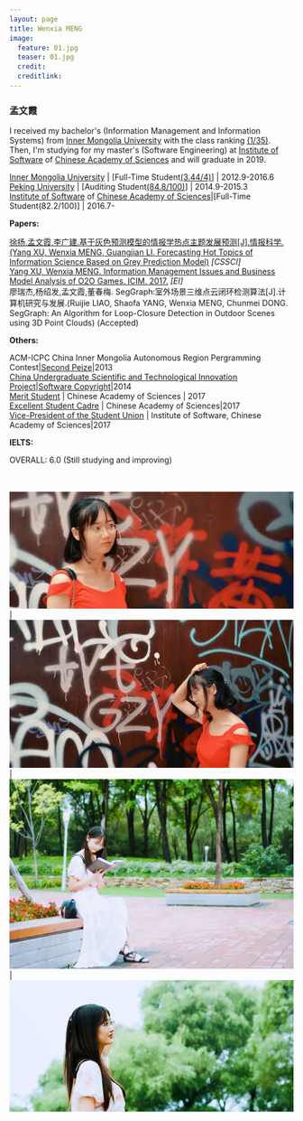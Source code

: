 ```yaml
---
layout: page
title: Wenxia MENG
image:
  feature: 01.jpg
  teaser: 01.jpg
  credit:
  creditlink:
---
```


### 孟文霞


I received my bachelor's (Information Management and Information Systems) from [Inner Mongolia University](http://www.imu.edu.cn/) with the  class ranking [(1/35)](/assets/img/rank.jpg). Then, I'm studying for my master's (Software Engineering) at [Institute of Software](http://english.is.cas.cn/) of [Chinese Academy of Sciences](http://english.cas.cn/) and will graduate in 2019. 



[Inner Mongolia University](http://www.imu.edu.cn/)   | [Full-Time Student[(3.44/4)](/assets/img/04.jpg)]    | 2012.9-2016.6    
[Peking University](http://www.pku.edu.cn/)           | [Auditing Student[(84.8/100)](/assets/img/03.jpg)]    |  2014.9-2015.3    
[Institute of Software](http://www.iscas.ac.cn/) of [Chinese Academy of Sciences](http://www.cas.cn/)|[Full-Time Student(82.2/100)]       |   2016.7-     


    
**Papers:**    

[徐扬,孟文霞,李广建.基于灰色预测模型的情报学热点主题发展预测[J].情报科学. (Yang XU, Wenxia MENG, Guangjian LI. Forecasting Hot Topics of Information Science Based on Grey Prediction Model)](http://kns.cnki.net/KCMS/detail/detail.aspx?dbcode=CJFQ&dbname=CJFDLAST2016&filename=QBKX201607001&uid=WEEvREcwSlJHSldRa1FhcTdWZDluYU9WNDIyRUs0N1NzNVZBd3FXQTdIZz0=$9A4hF_YAuvQ5obgVAqNKPCYcEjKensW4ggI8Fm4gTkoUKaID8j8gFw!!&v=MDk3OTdZUjhlWDFMdXhZUzdEaDFUM3FUcldNMUZyQ1VSTDJmYnVWdkZDdmxVNzdOTkMvQWRyRzRIOWZNcUk5Rlo=) *[CSSCI]*     
[Yang XU, Wenxia MENG. Information Management Issues and Business Model Analysis of O2O Games. ICIM. 2017.](/assets/img/ICIM2017.pdf) *[EI]*      
廖瑞杰,杨绍发,孟文霞,董春梅. SegGraph:室外场景三维点云闭环检测算法[J].计算机研究与发展.(Ruijie LIAO, Shaofa YANG, Wenxia MENG, Chunmei DONG. SegGraph: An Algorithm for Loop-Closure Detection in Outdoor 
Scenes using 3D Point Clouds) (Accepted)      

    
**Others:**    

ACM-ICPC China Inner Mongolia Autonomous Region Pergramming Contest|[Second Peize](/assets/img/ACM-ICPC.jpg)|2013      
[China Undergraduate Scientific and Technological Innovation Project](/assets/img/G1.jpg)|[Software Copyright](/assets/img/G3.jpg)|2014     
[Merit Student](/assets/img/S1.jpg) | Chinese Academy of Sciences | 2017      
[Excellent Student Cadre](/assets/img/S2.jpg) | Chinese Academy of Sciences|2017      
[Vice-President of the Student Union](https://mp.weixin.qq.com/s/39xQMbd5tIienFR-MmxAqA) | Institute of Software, Chinese Academy of Sciences|2017     



**IELTS:**    
         
OVERALL: 6.0      (Still studying and improving)       

　　　　    

    
    
    
![1](/assets/img/01.jpg) | ![1](/assets/img/2.jpg)|![1](/assets/img/3.jpg) | ![1](/assets/img/4.jpg)
